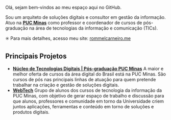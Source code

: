 Olá, sejam bem-vindos ao meu espaço aqui no GitHub.

Sou um arquiteto de soluções digitais e consultor em gestão da informação. Atuo na **[PUC Minas](https://pucminas.br)** como professor e coordenador de cursos de pós-graduação na área de tecnologias da informação e comunicação (TICs).

✳️ Para mais detalhes, acesso meu site: [rommelcarneiro.me](https://rommelcarneiro.me/)

## Principais Projetos

* **[Núcleo de Tecnologias Digitais | Pós-graduação PUC Minas](https://icei.pucminas.br/latosensu/)**
  A maior e melhor oferta de cursos da área digital do Brasil está na PUC Minas. São cursos de pós nas principais linhas de atuação para quem pretende trabalhar na criação e gestão de soluções digitais.
* **[WebTech](https://webtech.network/)**
  Grupo de alunos dos cursos de tecnologia da informação da PUC Minas, com objetivo de gerar espaço de trabalho e discussão para que alunos, professores e comunidade em torno da Universidade criem juntos aplicações, ferramentas e conteúdo em torno de soluções e produtos digitais.
